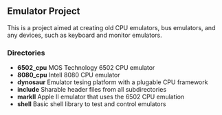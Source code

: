## Emulator Project

This is a project aimed at creating old CPU emulators,
bus emulators, and any devices, such as keyboard and
monitor emulators.

### Directories

* **6502_cpu** MOS Technology 6502 CPU emulator
* **8080_cpu** Intell 8080 CPU emulator
* **dynosaur** Emulator tesing platform with a plugable CPU framework
* **include**  Sharable header files from all subdirectories
* **markII**   Apple II emulator that uses the 6502 CPU emulation
* **shell**    Basic shell library to test and control emulators


